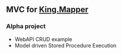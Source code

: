 ## MVC for [King.Mapper](https://github.com/jefking/King.Mapper)
### Alpha project
- WebAPI CRUD example
- Model driven Stored Procedure Execution